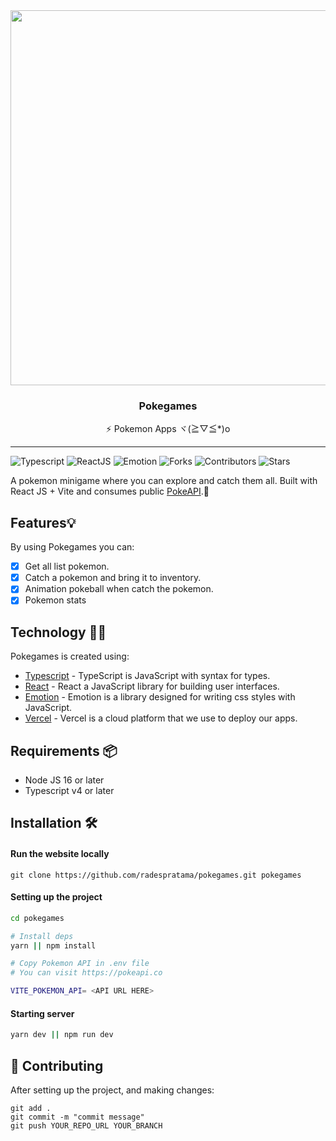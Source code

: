 <div align="center">
  <img align="center" width="600" src="https://github.com/radespratama/pokegames/blob/main/public/static/pokegames-banner.avif?raw=true" />
  <h3 align="center">Pokegames</h3>
  <p align="center">⚡ Pokemon Apps ヾ(≧▽≦*)o</p>
</div> 

<hr />

![Typescript](https://img.shields.io/badge/Typescript-3B82F6?style=for-the-badge&logo=Typescript&logoColor=white)
![ReactJS](https://img.shields.io/badge/ReactJs-1F2937?style=for-the-badge&logo=react&logoColor=white)
![Emotion](https://img.shields.io/badge/Emotion-352DAC?style=for-the-badge&logo=emotion&logoColor=white)
![Forks](https://img.shields.io/github/forks/radespratama/pokegames?style=for-the-badge)
![Contributors](https://img.shields.io/github/contributors/radespratama/pokegames?style=for-the-badge)
![Stars](https://img.shields.io/github/stars/radespratama/pokegames?style=for-the-badge)

A pokemon minigame where you can explore and catch them all. Built with React JS + Vite and consumes public <a href="https://pokeapi.co">PokeAPI</a>.🍺

## Features💡
By using Pokegames you can:
- [x] Get all list pokemon.
- [x] Catch a pokemon and bring it to inventory.
- [x] Animation pokeball when catch the pokemon.
- [x] Pokemon stats

## Technology 👨‍💻
Pokegames is created using:
- [Typescript](https://www.typescriptlang.org) - TypeScript is JavaScript with syntax for types.
- [React](https://reactjs.org) - React a JavaScript library for building user interfaces.
- [Emotion](https://emotion.sh/docs/introduction) - Emotion is a library designed for writing css styles with JavaScript.
- [Vercel](https://vercel.com/) - Vercel is a cloud platform that we use to deploy our apps.

## Requirements 📦
- Node JS 16 or later
- Typescript v4 or later

## Installation 🛠️
#### Run the website locally
```
git clone https://github.com/radespratama/pokegames.git pokegames
```
#### Setting up the project

```bash
cd pokegames

# Install deps
yarn || npm install

# Copy Pokemon API in .env file
# You can visit https://pokeapi.co

VITE_POKEMON_API= <API URL HERE>
```
#### Starting server

```bash
yarn dev || npm run dev
```

## 🤞 Contributing

After setting up the project, and making changes:

```git
git add .
git commit -m "commit message"
git push YOUR_REPO_URL YOUR_BRANCH
```
